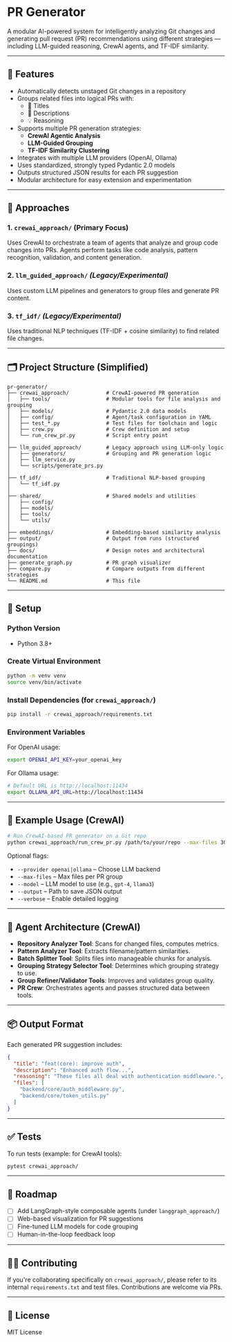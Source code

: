 # PR Generator

A modular AI-powered system for intelligently analyzing Git changes and generating pull request (PR) recommendations using different strategies — including LLM-guided reasoning, CrewAI agents, and TF-IDF similarity.

---

## 🚀 Features

- Automatically detects unstaged Git changes in a repository
- Groups related files into logical PRs with:
  - 📝 Titles
  - 📄 Descriptions
  - 💡 Reasoning
- Supports multiple PR generation strategies:
  - **CrewAI Agentic Analysis**
  - **LLM-Guided Grouping**
  - **TF-IDF Similarity Clustering**
- Integrates with multiple LLM providers (OpenAI, Ollama)
- Uses standardized, strongly typed Pydantic 2.0 models
- Outputs structured JSON results for each PR suggestion
- Modular architecture for easy extension and experimentation

---

## 🧠 Approaches

### 1. `crewai_approach/` (Primary Focus)
Uses CrewAI to orchestrate a team of agents that analyze and group code changes into PRs. Agents perform tasks like code analysis, pattern recognition, validation, and content generation.

### 2. `llm_guided_approach/` *(Legacy/Experimental)*
Uses custom LLM pipelines and generators to group files and generate PR content.

### 3. `tf_idf/` *(Legacy/Experimental)*
Uses traditional NLP techniques (TF-IDF + cosine similarity) to find related file changes.

---

## 🗂️ Project Structure (Simplified)

```
pr-generator/
├── crewai_approach/            # CrewAI-powered PR generation
│   ├── tools/                  # Modular tools for file analysis and grouping
│   ├── models/                 # Pydantic 2.0 data models
│   ├── config/                 # Agent/task configuration in YAML
│   ├── test_*.py               # Test files for toolchain and logic
│   ├── crew.py                 # Crew definition and setup
│   └── run_crew_pr.py          # Script entry point
│
├── llm_guided_approach/        # Legacy approach using LLM-only logic
│   ├── generators/             # Grouping and PR generation logic
│   ├── llm_service.py
│   └── scripts/generate_prs.py
│
├── tf_idf/                     # Traditional NLP-based grouping
│   └── tf_idf.py
│
├── shared/                     # Shared models and utilities
│   ├── config/
│   ├── models/
│   ├── tools/
│   └── utils/
│
├── embeddings/                 # Embedding-based similarity analysis
├── output/                     # Output from runs (structured groupings)
├── docs/                       # Design notes and architectural documentation
├── generate_graph.py           # PR graph visualizer
├── compare.py                  # Compare outputs from different strategies
└── README.md                   # This file
```

---

## 🧩 Setup

### Python Version

- Python 3.8+

### Create Virtual Environment

```bash
python -m venv venv
source venv/bin/activate
```

### Install Dependencies (for `crewai_approach/`)

```bash
pip install -r crewai_approach/requirements.txt
```

### Environment Variables

For OpenAI usage:

```bash
export OPENAI_API_KEY=your_openai_key
```

For Ollama usage:

```bash
# Default URL is http://localhost:11434
export OLLAMA_API_URL=http://localhost:11434
```

---

## 🧪 Example Usage (CrewAI)

```bash
# Run CrewAI-based PR generator on a Git repo
python crewai_approach/run_crew_pr.py /path/to/your/repo --max-files 30 --provider openai
```

Optional flags:

- `--provider openai|ollama` – Choose LLM backend
- `--max-files` – Max files per PR group
- `--model` – LLM model to use (e.g., `gpt-4`, `llama3`)
- `--output` – Path to save JSON output
- `--verbose` – Enable detailed logging

---

## 🧠 Agent Architecture (CrewAI)

- **Repository Analyzer Tool**: Scans for changed files, computes metrics.
- **Pattern Analyzer Tool**: Extracts filename/pattern similarities.
- **Batch Splitter Tool**: Splits files into manageable chunks for analysis.
- **Grouping Strategy Selector Tool**: Determines which grouping strategy to use.
- **Group Refiner/Validator Tools**: Improves and validates group quality.
- **PR Crew**: Orchestrates agents and passes structured data between tools.

---

## 📦 Output Format

Each generated PR suggestion includes:

```json
{
  "title": "feat(core): improve auth",
  "description": "Enhanced auth flow...",
  "reasoning": "These files all deal with authentication middleware.",
  "files": [
    "backend/core/auth_middleware.py",
    "backend/core/token_utils.py"
  ]
}
```

---

## ✅ Tests

To run tests (example: for CrewAI tools):

```bash
pytest crewai_approach/
```

---

## 📌 Roadmap

- [ ] Add LangGraph-style composable agents (under `langgraph_approach/`)
- [ ] Web-based visualization for PR suggestions
- [ ] Fine-tuned LLM models for code grouping
- [ ] Human-in-the-loop feedback loop

---

## 🧑‍💻 Contributing

If you're collaborating specifically on `crewai_approach/`, please refer to its internal `requirements.txt` and test files. Contributions are welcome via PRs.

---

## 🪪 License

MIT License